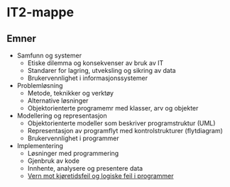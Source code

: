 # IT2-mappe

## Emner 

- Samfunn og systemer
    - Etiske dilemma og konsekvenser av bruk av IT
    - Standarer for lagring, utveksling og sikring av data 
    - Brukervennlighet i informasjonssystemer 
- Problemløsning
    - Metode, teknikker og verktøy 
    - Alternative løsninger 
    - Objektorienterte programemr med klasser, arv og objekter 
- Modellering og representasjon
    - Objektorienterte modeller som beskriver programstruktur (UML)
    - Representasjon av programflyt med kontrolstrukturer (flytdiagram)
    - Brukervennlighet i programmer 
- Implementering 
    - Løsninger med programmering 
    - Gjenbruk av kode 
    - Innhente, analysere og presentere data 
    - [Vern mot kjøretidsfeil og logiske feil i programmer](./implementering/feilhaandtering.md)